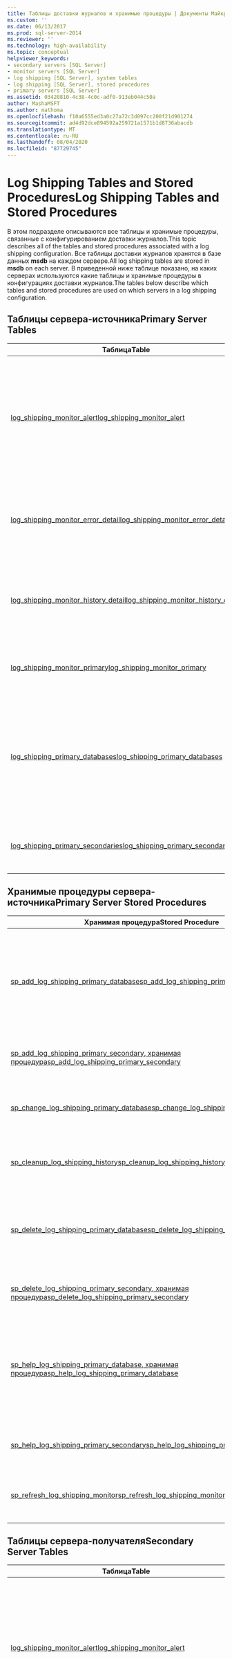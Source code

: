 ```yaml
---
title: Таблицы доставки журналов и хранимые процедуры | Документы Майкрософт
ms.custom: ''
ms.date: 06/13/2017
ms.prod: sql-server-2014
ms.reviewer: ''
ms.technology: high-availability
ms.topic: conceptual
helpviewer_keywords:
- secondary servers [SQL Server]
- monitor servers [SQL Server]
- log shipping [SQL Server], system tables
- log shipping [SQL Server], stored procedures
- primary servers [SQL Server]
ms.assetid: 03420810-4c38-4c0c-adf0-913eb044c50a
author: MashaMSFT
ms.author: mathoma
ms.openlocfilehash: f10a6555ed3a0c27a72c3d097cc200f21d901274
ms.sourcegitcommit: ad4d92dce894592a259721a1571b1d8736abacdb
ms.translationtype: MT
ms.contentlocale: ru-RU
ms.lasthandoff: 08/04/2020
ms.locfileid: "87729745"
---
```

# <a name="log-shipping-tables-and-stored-procedures"></a><span data-ttu-id="71c33-102">Log Shipping Tables and Stored Procedures</span><span class="sxs-lookup"><span data-stu-id="71c33-102">Log Shipping Tables and Stored Procedures</span></span>
  <span data-ttu-id="71c33-103">В этом подразделе описываются все таблицы и хранимые процедуры, связанные с конфигурированием доставки журналов.</span><span class="sxs-lookup"><span data-stu-id="71c33-103">This topic describes all of the tables and stored procedures associated with a log shipping configuration.</span></span> <span data-ttu-id="71c33-104">Все таблицы доставки журналов хранятся в базе данных **msdb** на каждом сервере.</span><span class="sxs-lookup"><span data-stu-id="71c33-104">All log shipping tables are stored in **msdb** on each server.</span></span> <span data-ttu-id="71c33-105">В приведенной ниже таблице показано, на каких серверах используются какие таблицы и хранимые процедуры в конфигурациях доставки журналов.</span><span class="sxs-lookup"><span data-stu-id="71c33-105">The tables below describe which tables and stored procedures are used on which servers in a log shipping configuration.</span></span>  
  
## <a name="primary-server-tables"></a><span data-ttu-id="71c33-106">Таблицы сервера-источника</span><span class="sxs-lookup"><span data-stu-id="71c33-106">Primary Server Tables</span></span>  
  
|<span data-ttu-id="71c33-107">Таблица</span><span class="sxs-lookup"><span data-stu-id="71c33-107">Table</span></span>|<span data-ttu-id="71c33-108">Описание</span><span class="sxs-lookup"><span data-stu-id="71c33-108">Description</span></span>|  
|-----------|-----------------|  
|[<span data-ttu-id="71c33-109">log_shipping_monitor_alert</span><span class="sxs-lookup"><span data-stu-id="71c33-109">log_shipping_monitor_alert</span></span>](/sql/relational-databases/system-tables/log-shipping-monitor-alert-transact-sql)|<span data-ttu-id="71c33-110">Содержит идентификатор задания предупреждения.</span><span class="sxs-lookup"><span data-stu-id="71c33-110">Stores alert job ID.</span></span> <span data-ttu-id="71c33-111">Данная таблица используется на сервере-источнике только в том случае, если удаленный сервер мониторинга не настроен.</span><span class="sxs-lookup"><span data-stu-id="71c33-111">This table is only used on the primary server if a remote monitor server has not been configured.</span></span>|  
|[<span data-ttu-id="71c33-112">log_shipping_monitor_error_detail</span><span class="sxs-lookup"><span data-stu-id="71c33-112">log_shipping_monitor_error_detail</span></span>](/sql/relational-databases/system-tables/log-shipping-monitor-error-detail-transact-sql)|<span data-ttu-id="71c33-113">Сохраняет описание ошибки заданий доставки журналов, связанных с сервером-источником.</span><span class="sxs-lookup"><span data-stu-id="71c33-113">Stores error detail for log shipping jobs associated with this primary server.</span></span>|  
|[<span data-ttu-id="71c33-114">log_shipping_monitor_history_detail</span><span class="sxs-lookup"><span data-stu-id="71c33-114">log_shipping_monitor_history_detail</span></span>](/sql/relational-databases/system-tables/log-shipping-monitor-history-detail-transact-sql)|<span data-ttu-id="71c33-115">Сохраняет подробные данные журнала для заданий доставки журналов, связанных с сервером-источником.</span><span class="sxs-lookup"><span data-stu-id="71c33-115">Stores history detail for log shipping jobs associated with this primary server.</span></span>|  
|[<span data-ttu-id="71c33-116">log_shipping_monitor_primary</span><span class="sxs-lookup"><span data-stu-id="71c33-116">log_shipping_monitor_primary</span></span>](/sql/relational-databases/system-tables/log-shipping-monitor-primary-transact-sql)|<span data-ttu-id="71c33-117">Содержит одну запись монитора для данной базы данных-источника.</span><span class="sxs-lookup"><span data-stu-id="71c33-117">Stores one monitor record for this primary database.</span></span>|  
|[<span data-ttu-id="71c33-118">log_shipping_primary_databases</span><span class="sxs-lookup"><span data-stu-id="71c33-118">log_shipping_primary_databases</span></span>](/sql/relational-databases/system-tables/log-shipping-primary-databases-transact-sql)|<span data-ttu-id="71c33-119">Содержит сведения о конфигурации баз данных-источников на заданном сервере.</span><span class="sxs-lookup"><span data-stu-id="71c33-119">Contains configuration information for primary databases on a given server.</span></span> <span data-ttu-id="71c33-120">Хранит по одной строке на каждую базу данных-источник.</span><span class="sxs-lookup"><span data-stu-id="71c33-120">Stores one row per primary database.</span></span>|  
|[<span data-ttu-id="71c33-121">log_shipping_primary_secondaries</span><span class="sxs-lookup"><span data-stu-id="71c33-121">log_shipping_primary_secondaries</span></span>](/sql/relational-databases/system-tables/log-shipping-primary-secondaries-transact-sql)|<span data-ttu-id="71c33-122">Сопоставляет базы данных-источники с базами данных-получателями.</span><span class="sxs-lookup"><span data-stu-id="71c33-122">Maps primary databases to secondary databases.</span></span>|  
  
## <a name="primary-server-stored-procedures"></a><span data-ttu-id="71c33-123">Хранимые процедуры сервера-источника</span><span class="sxs-lookup"><span data-stu-id="71c33-123">Primary Server Stored Procedures</span></span>  
  
|<span data-ttu-id="71c33-124">Хранимая процедура</span><span class="sxs-lookup"><span data-stu-id="71c33-124">Stored Procedure</span></span>|<span data-ttu-id="71c33-125">Описание</span><span class="sxs-lookup"><span data-stu-id="71c33-125">Description</span></span>|  
|----------------------|-----------------|  
|[<span data-ttu-id="71c33-126">sp_add_log_shipping_primary_database</span><span class="sxs-lookup"><span data-stu-id="71c33-126">sp_add_log_shipping_primary_database</span></span>](/sql/relational-databases/system-stored-procedures/sp-add-log-shipping-primary-database-transact-sql)|<span data-ttu-id="71c33-127">Настраивает базу данных-источник для конфигурации доставки журналов, включая задания резервного копирования, запись локального монитора и запись удаленного монитора.</span><span class="sxs-lookup"><span data-stu-id="71c33-127">Sets up the primary database for a log shipping configuration, including the backup job, local monitor record, and remote monitor record.</span></span>|  
|[<span data-ttu-id="71c33-128">sp_add_log_shipping_primary_secondary, хранимая процедура</span><span class="sxs-lookup"><span data-stu-id="71c33-128">sp_add_log_shipping_primary_secondary</span></span>](/sql/relational-databases/system-stored-procedures/sp-add-log-shipping-primary-secondary-transact-sql)|<span data-ttu-id="71c33-129">Добавляет имя базы данных-получателя к существующей базе данных-источнику.</span><span class="sxs-lookup"><span data-stu-id="71c33-129">Adds a secondary database name to an existing primary database.</span></span>|  
|[<span data-ttu-id="71c33-130">sp_change_log_shipping_primary_database</span><span class="sxs-lookup"><span data-stu-id="71c33-130">sp_change_log_shipping_primary_database</span></span>](/sql/relational-databases/system-stored-procedures/sp-change-log-shipping-primary-database-transact-sql)|<span data-ttu-id="71c33-131">Изменяет настройки базы данных-источника, включая локальные и удаленные записи монитора.</span><span class="sxs-lookup"><span data-stu-id="71c33-131">Changes primary database settings including local and remote monitor record.</span></span>|  
|[<span data-ttu-id="71c33-132">sp_cleanup_log_shipping_history</span><span class="sxs-lookup"><span data-stu-id="71c33-132">sp_cleanup_log_shipping_history</span></span>](/sql/relational-databases/system-stored-procedures/sp-cleanup-log-shipping-history-transact-sql)|<span data-ttu-id="71c33-133">Производит очистку журнала локально и на сервере мониторинга с учетом срока хранения.</span><span class="sxs-lookup"><span data-stu-id="71c33-133">Cleans up history locally and on the monitor based on retention period.</span></span>|  
|[<span data-ttu-id="71c33-134">sp_delete_log_shipping_primary_database</span><span class="sxs-lookup"><span data-stu-id="71c33-134">sp_delete_log_shipping_primary_database</span></span>](/sql/relational-databases/system-stored-procedures/sp-delete-log-shipping-primary-database-transact-sql)|<span data-ttu-id="71c33-135">Удаляет доставку журналов базы данных-источника, включая как задачи резервного копирования, так и местную, и удаленную подробную информацию журнала.</span><span class="sxs-lookup"><span data-stu-id="71c33-135">Removes log shipping of primary database including backup job as well as local and remote history.</span></span>|  
|[<span data-ttu-id="71c33-136">sp_delete_log_shipping_primary_secondary, хранимая процедура</span><span class="sxs-lookup"><span data-stu-id="71c33-136">sp_delete_log_shipping_primary_secondary</span></span>](/sql/relational-databases/system-stored-procedures/sp-delete-log-shipping-primary-secondary-transact-sql)|<span data-ttu-id="71c33-137">Удаляет имя базы данных-получателя из базы данных-источника.</span><span class="sxs-lookup"><span data-stu-id="71c33-137">Removes a secondary database name from a primary database.</span></span>|  
|[<span data-ttu-id="71c33-138">sp_help_log_shipping_primary_database, хранимая процедура</span><span class="sxs-lookup"><span data-stu-id="71c33-138">sp_help_log_shipping_primary_database</span></span>](/sql/relational-databases/system-stored-procedures/sp-help-log-shipping-primary-database-transact-sql)|<span data-ttu-id="71c33-139">Получает настройки базы данных-источника и отображает значения из таблиц **log_shipping_primary_databases** и **log_shipping_monitor_primary** .</span><span class="sxs-lookup"><span data-stu-id="71c33-139">Retrieves primary database settings and displays the values from the **log_shipping_primary_databases** and **log_shipping_monitor_primary** tables.</span></span>|  
|[<span data-ttu-id="71c33-140">sp_help_log_shipping_primary_secondary</span><span class="sxs-lookup"><span data-stu-id="71c33-140">sp_help_log_shipping_primary_secondary</span></span>](/sql/relational-databases/system-stored-procedures/sp-help-log-shipping-primary-secondary-transact-sql)|<span data-ttu-id="71c33-141">Получает имена баз данных-получателей для базы данных-источника.</span><span class="sxs-lookup"><span data-stu-id="71c33-141">Retrieves secondary database names for a primary database.</span></span>|  
|[<span data-ttu-id="71c33-142">sp_refresh_log_shipping_monitor</span><span class="sxs-lookup"><span data-stu-id="71c33-142">sp_refresh_log_shipping_monitor</span></span>](/sql/relational-databases/system-stored-procedures/sp-refresh-log-shipping-monitor-transact-sql)|<span data-ttu-id="71c33-143">Обновляет монитор данными для определенного агента доставки журналов.</span><span class="sxs-lookup"><span data-stu-id="71c33-143">Refreshes the monitor with the latest information for the specified log shipping agent.</span></span>|  
  
## <a name="secondary-server-tables"></a><span data-ttu-id="71c33-144">Таблицы сервера-получателя</span><span class="sxs-lookup"><span data-stu-id="71c33-144">Secondary Server Tables</span></span>  
  
|<span data-ttu-id="71c33-145">Таблица</span><span class="sxs-lookup"><span data-stu-id="71c33-145">Table</span></span>|<span data-ttu-id="71c33-146">Описание</span><span class="sxs-lookup"><span data-stu-id="71c33-146">Description</span></span>|  
|-----------|-----------------|  
|[<span data-ttu-id="71c33-147">log_shipping_monitor_alert</span><span class="sxs-lookup"><span data-stu-id="71c33-147">log_shipping_monitor_alert</span></span>](/sql/relational-databases/system-tables/log-shipping-monitor-alert-transact-sql)|<span data-ttu-id="71c33-148">Содержит идентификатор задания предупреждения.</span><span class="sxs-lookup"><span data-stu-id="71c33-148">Stores alert job ID.</span></span> <span data-ttu-id="71c33-149">Данная таблица используется на сервере-получателе только в том случае, если удаленный сервер мониторинга не настроен.</span><span class="sxs-lookup"><span data-stu-id="71c33-149">This table is only used on the secondary server if a remote monitor server has not been configured.</span></span>|  
|[<span data-ttu-id="71c33-150">log_shipping_monitor_error_detail</span><span class="sxs-lookup"><span data-stu-id="71c33-150">log_shipping_monitor_error_detail</span></span>](/sql/relational-databases/system-tables/log-shipping-monitor-error-detail-transact-sql)|<span data-ttu-id="71c33-151">Сохраняет описание ошибки задач доставки журналов, связанных с сервером-получателем.</span><span class="sxs-lookup"><span data-stu-id="71c33-151">Stores error detail for log shipping jobs associated with this secondary server.</span></span>|  
|[<span data-ttu-id="71c33-152">log_shipping_monitor_history_detail</span><span class="sxs-lookup"><span data-stu-id="71c33-152">log_shipping_monitor_history_detail</span></span>](/sql/relational-databases/system-tables/log-shipping-monitor-history-detail-transact-sql)|<span data-ttu-id="71c33-153">Сохраняет подробные данные журналов для заданий доставки журналов, связанных с сервером-получателем.</span><span class="sxs-lookup"><span data-stu-id="71c33-153">Stores history detail for log shipping jobs associated with this secondary server.</span></span>|  
|[<span data-ttu-id="71c33-154">log_shipping_monitor_secondary</span><span class="sxs-lookup"><span data-stu-id="71c33-154">log_shipping_monitor_secondary</span></span>](/sql/relational-databases/system-tables/log-shipping-monitor-secondary-transact-sql)|<span data-ttu-id="71c33-155">Содержит одну запись монитора для каждой базы данных-получателя, связанной с данным сервером-получателем.</span><span class="sxs-lookup"><span data-stu-id="71c33-155">Stores one monitor record per secondary database associated with this secondary server.</span></span>|  
|[<span data-ttu-id="71c33-156">log_shipping_secondary</span><span class="sxs-lookup"><span data-stu-id="71c33-156">log_shipping_secondary</span></span>](/sql/relational-databases/system-tables/log-shipping-secondary-transact-sql)|<span data-ttu-id="71c33-157">Содержит сведения о конфигурации баз данных-получателей на заданном сервере.</span><span class="sxs-lookup"><span data-stu-id="71c33-157">Contains configuration information for the secondary databases on a given server.</span></span> <span data-ttu-id="71c33-158">Хранит по одной строке на каждый идентификатор базы данных-получателя.</span><span class="sxs-lookup"><span data-stu-id="71c33-158">Stores one row per secondary ID.</span></span>|  
|[<span data-ttu-id="71c33-159">log_shipping_secondary_databases</span><span class="sxs-lookup"><span data-stu-id="71c33-159">log_shipping_secondary_databases</span></span>](/sql/relational-databases/system-tables/log-shipping-secondary-databases-transact-sql)|<span data-ttu-id="71c33-160">Сохраняет сведения о конфигурации для заданной базы данных-получателя.</span><span class="sxs-lookup"><span data-stu-id="71c33-160">Stores configuration information for a given secondary database.</span></span> <span data-ttu-id="71c33-161">Хранит по одной строке на каждую базу данных-получатель.</span><span class="sxs-lookup"><span data-stu-id="71c33-161">Stores one row per secondary database.</span></span>|  
  
> [!NOTE]  
>  <span data-ttu-id="71c33-162">Базы данных-получатели на одном и том же сервере-получателе для заданной базы данных-источника выкладывают настройки для общего пользования в таблицу **log_shipping_secondary** .</span><span class="sxs-lookup"><span data-stu-id="71c33-162">Secondary databases on the same secondary server for a given primary database share the settings in the **log_shipping_secondary** table.</span></span> <span data-ttu-id="71c33-163">Если общие настройки изменяются одной базой данных-получателем, то эти изменения относятся сразу ко всем этим базам данных.</span><span class="sxs-lookup"><span data-stu-id="71c33-163">If a shared setting is altered for one secondary database, the setting is altered for all of them.</span></span>  
  
## <a name="secondary-server-stored-procedures"></a><span data-ttu-id="71c33-164">Хранимые процедуры сервера-получателя</span><span class="sxs-lookup"><span data-stu-id="71c33-164">Secondary Server Stored Procedures</span></span>  
  
|<span data-ttu-id="71c33-165">Хранимая процедура</span><span class="sxs-lookup"><span data-stu-id="71c33-165">Stored Procedure</span></span>|<span data-ttu-id="71c33-166">Описание</span><span class="sxs-lookup"><span data-stu-id="71c33-166">Description</span></span>|  
|----------------------|-----------------|  
|[<span data-ttu-id="71c33-167">sp_add_log_shipping_secondary_database</span><span class="sxs-lookup"><span data-stu-id="71c33-167">sp_add_log_shipping_secondary_database</span></span>](/sql/relational-databases/system-stored-procedures/sp-add-log-shipping-secondary-database-transact-sql)|<span data-ttu-id="71c33-168">Устанавливает базу данных-получателя для доставки журналов.</span><span class="sxs-lookup"><span data-stu-id="71c33-168">Sets up a secondary database for log shipping.</span></span>|  
|[<span data-ttu-id="71c33-169">sp_add_log_shipping_secondary_primary, хранимая процедура</span><span class="sxs-lookup"><span data-stu-id="71c33-169">sp_add_log_shipping_secondary_primary</span></span>](/sql/relational-databases/system-stored-procedures/sp-add-log-shipping-secondary-primary-transact-sql)|<span data-ttu-id="71c33-170">Настраивает первичные данные, добавляет ссылки на локальные и удаленные мониторы, а также создает задания копирования и восстановления на сервере-получателе для указанной базы данных-источника.</span><span class="sxs-lookup"><span data-stu-id="71c33-170">Sets up the primary information, adds local and remote monitor links, and creates copy and restore jobs on the secondary server for the specified primary database.</span></span>|  
|[<span data-ttu-id="71c33-171">sp_change_log_shipping_secondary_database</span><span class="sxs-lookup"><span data-stu-id="71c33-171">sp_change_log_shipping_secondary_database</span></span>](/sql/relational-databases/system-stored-procedures/sp-change-log-shipping-secondary-database-transact-sql)|<span data-ttu-id="71c33-172">Изменяет настройки базы данных-получателя, включая местные и удаленные записи монитора.</span><span class="sxs-lookup"><span data-stu-id="71c33-172">Changes secondary database settings including local and remote monitor records.</span></span>|  
|[<span data-ttu-id="71c33-173">sp_change_log_shipping_secondary_primary</span><span class="sxs-lookup"><span data-stu-id="71c33-173">sp_change_log_shipping_secondary_primary</span></span>](/sql/relational-databases/system-stored-procedures/sp-change-log-shipping-secondary-primary-transact-sql)|<span data-ttu-id="71c33-174">Изменяет настройки базы данных-получателя, такие как исходный и целевой каталоги и срок хранения файла.</span><span class="sxs-lookup"><span data-stu-id="71c33-174">Changes secondary database settings such as source and destination directory, and file retention period.</span></span>|  
|[<span data-ttu-id="71c33-175">sp_cleanup_log_shipping_history</span><span class="sxs-lookup"><span data-stu-id="71c33-175">sp_cleanup_log_shipping_history</span></span>](/sql/relational-databases/system-stored-procedures/sp-cleanup-log-shipping-history-transact-sql)|<span data-ttu-id="71c33-176">Производит очистку журнала локально и на сервере мониторинга с учетом срока хранения.</span><span class="sxs-lookup"><span data-stu-id="71c33-176">Cleans up history locally and on the monitor based on retention period.</span></span>|  
|[<span data-ttu-id="71c33-177">sp_delete_log_shipping_secondary_database</span><span class="sxs-lookup"><span data-stu-id="71c33-177">sp_delete_log_shipping_secondary_database</span></span>](/sql/relational-databases/system-stored-procedures/sp-delete-log-shipping-secondary-database-transact-sql)|<span data-ttu-id="71c33-178">Удаляет базу данных-получателя, а также локальный и удаленный журналы.</span><span class="sxs-lookup"><span data-stu-id="71c33-178">Removes a secondary database and the local history and remote history.</span></span>|  
|[<span data-ttu-id="71c33-179">sp_delete_log_shipping_secondary_primary</span><span class="sxs-lookup"><span data-stu-id="71c33-179">sp_delete_log_shipping_secondary_primary</span></span>](/sql/relational-databases/system-stored-procedures/sp-delete-log-shipping-secondary-primary-transact-sql)|<span data-ttu-id="71c33-180">Удаляет сведения об определенном сервере-источнике из сервера-получателя.</span><span class="sxs-lookup"><span data-stu-id="71c33-180">Removes the information about the specified primary server from the secondary server.</span></span>|  
|[<span data-ttu-id="71c33-181">sp_help_log_shipping_secondary_database, хранимая процедура</span><span class="sxs-lookup"><span data-stu-id="71c33-181">sp_help_log_shipping_secondary_database</span></span>](/sql/relational-databases/system-stored-procedures/sp-help-log-shipping-secondary-database-transact-sql)|<span data-ttu-id="71c33-182">Получает настройки базы данных-получателя из таблиц **log_shipping_secondary**, **log_shipping_secondary_databases**и **log_shipping_monitor_secondary** .</span><span class="sxs-lookup"><span data-stu-id="71c33-182">Retrieves secondary database settings from the **log_shipping_secondary**, **log_shipping_secondary_databases**, and **log_shipping_monitor_secondary** tables.</span></span>|  
|[<span data-ttu-id="71c33-183">sp_help_log_shipping_secondary_primary, хранимая процедура</span><span class="sxs-lookup"><span data-stu-id="71c33-183">sp_help_log_shipping_secondary_primary</span></span>](/sql/relational-databases/system-stored-procedures/sp-help-log-shipping-secondary-primary-transact-sql)|<span data-ttu-id="71c33-184">Эта хранимая процедура получает настройки для данной базы данных-источника с сервера-получателя.</span><span class="sxs-lookup"><span data-stu-id="71c33-184">This stored procedure retrieves the settings for a given primary database on the secondary server.</span></span>|  
|[<span data-ttu-id="71c33-185">sp_refresh_log_shipping_monitor</span><span class="sxs-lookup"><span data-stu-id="71c33-185">sp_refresh_log_shipping_monitor</span></span>](/sql/relational-databases/system-stored-procedures/sp-refresh-log-shipping-monitor-transact-sql)|<span data-ttu-id="71c33-186">Обновляет монитор данными для определенного агента доставки журналов.</span><span class="sxs-lookup"><span data-stu-id="71c33-186">Refreshes the monitor with the latest information for the specified log shipping agent.</span></span>|  
  
## <a name="monitor-server-tables"></a><span data-ttu-id="71c33-187">Таблицы сервера мониторинга</span><span class="sxs-lookup"><span data-stu-id="71c33-187">Monitor Server Tables</span></span>  
  
|<span data-ttu-id="71c33-188">Таблица</span><span class="sxs-lookup"><span data-stu-id="71c33-188">Table</span></span>|<span data-ttu-id="71c33-189">Описание</span><span class="sxs-lookup"><span data-stu-id="71c33-189">Description</span></span>|  
|-----------|-----------------|  
|[<span data-ttu-id="71c33-190">log_shipping_monitor_alert</span><span class="sxs-lookup"><span data-stu-id="71c33-190">log_shipping_monitor_alert</span></span>](/sql/relational-databases/system-tables/log-shipping-monitor-alert-transact-sql)|<span data-ttu-id="71c33-191">Содержит идентификатор задания предупреждения.</span><span class="sxs-lookup"><span data-stu-id="71c33-191">Stores alert job ID.</span></span>|  
|[<span data-ttu-id="71c33-192">log_shipping_monitor_error_detail</span><span class="sxs-lookup"><span data-stu-id="71c33-192">log_shipping_monitor_error_detail</span></span>](/sql/relational-databases/system-tables/log-shipping-monitor-error-detail-transact-sql)|<span data-ttu-id="71c33-193">Сохраняет подробное описание ошибок для заданий доставки журналов.</span><span class="sxs-lookup"><span data-stu-id="71c33-193">Stores error detail for log shipping jobs.</span></span>|  
|[<span data-ttu-id="71c33-194">log_shipping_monitor_history_detail</span><span class="sxs-lookup"><span data-stu-id="71c33-194">log_shipping_monitor_history_detail</span></span>](/sql/relational-databases/system-tables/log-shipping-monitor-history-detail-transact-sql)|<span data-ttu-id="71c33-195">Сохраняет подробные данные журнала для заданий доставки журналов.</span><span class="sxs-lookup"><span data-stu-id="71c33-195">Stores history detail for log shipping jobs.</span></span>|  
|[<span data-ttu-id="71c33-196">log_shipping_monitor_primary</span><span class="sxs-lookup"><span data-stu-id="71c33-196">log_shipping_monitor_primary</span></span>](/sql/relational-databases/system-tables/log-shipping-monitor-primary-transact-sql)|<span data-ttu-id="71c33-197">Содержит одну запись монитора для каждой базы данных-источника, связанной с данным сервером мониторинга.</span><span class="sxs-lookup"><span data-stu-id="71c33-197">Stores one monitor record per primary database associated with this monitor server.</span></span>|  
|[<span data-ttu-id="71c33-198">log_shipping_monitor_secondary</span><span class="sxs-lookup"><span data-stu-id="71c33-198">log_shipping_monitor_secondary</span></span>](/sql/relational-databases/system-tables/log-shipping-monitor-secondary-transact-sql)|<span data-ttu-id="71c33-199">Содержит одну запись монитора для каждой базы данных-получателя, связанной с данным сервером мониторинга.</span><span class="sxs-lookup"><span data-stu-id="71c33-199">Stores one monitor record per secondary database associated with this monitor server.</span></span>|  
  
## <a name="monitor-server-stored-procedures"></a><span data-ttu-id="71c33-200">Хранимые процедуры сервера мониторинга</span><span class="sxs-lookup"><span data-stu-id="71c33-200">Monitor Server Stored Procedures</span></span>  
  
|<span data-ttu-id="71c33-201">Хранимая процедура</span><span class="sxs-lookup"><span data-stu-id="71c33-201">Stored Procedure</span></span>|<span data-ttu-id="71c33-202">Описание</span><span class="sxs-lookup"><span data-stu-id="71c33-202">Description</span></span>|  
|----------------------|-----------------|  
|[<span data-ttu-id="71c33-203">sp_add_log_shipping_alert_job</span><span class="sxs-lookup"><span data-stu-id="71c33-203">sp_add_log_shipping_alert_job</span></span>](/sql/relational-databases/system-stored-procedures/sp-add-log-shipping-alert-job-transact-sql)|<span data-ttu-id="71c33-204">Создает задание предупреждения доставки журналов, если оно еще не создано.</span><span class="sxs-lookup"><span data-stu-id="71c33-204">Creates a log shipping alert job if one has not already been created.</span></span>|  
|[<span data-ttu-id="71c33-205">sp_delete_log_shipping_alert_job</span><span class="sxs-lookup"><span data-stu-id="71c33-205">sp_delete_log_shipping_alert_job</span></span>](/sql/relational-databases/system-stored-procedures/sp-delete-log-shipping-alert-job-transact-sql)|<span data-ttu-id="71c33-206">Удаляет задание предупреждения доставки журналов, если отсутствуют соответствующие базы данных-получатели.</span><span class="sxs-lookup"><span data-stu-id="71c33-206">Removes a log shipping alert job if there are no associated primary databases.</span></span>|  
|[<span data-ttu-id="71c33-207">sp_help_log_shipping_alert_job</span><span class="sxs-lookup"><span data-stu-id="71c33-207">sp_help_log_shipping_alert_job</span></span>](/sql/relational-databases/system-stored-procedures/sp-help-log-shipping-alert-job-transact-sql)|<span data-ttu-id="71c33-208">Возвращает идентификатор задания предупреждения.</span><span class="sxs-lookup"><span data-stu-id="71c33-208">Returns the job ID of the alert job.</span></span>|  
|[<span data-ttu-id="71c33-209">sp_help_log_shipping_monitor_primary</span><span class="sxs-lookup"><span data-stu-id="71c33-209">sp_help_log_shipping_monitor_primary</span></span>](/sql/relational-databases/system-stored-procedures/sp-help-log-shipping-monitor-primary-transact-sql)|<span data-ttu-id="71c33-210">Возвращает записи монитора для указанной базы данных-источника из таблицы **log_shipping_monitor_primary** .</span><span class="sxs-lookup"><span data-stu-id="71c33-210">Returns monitor records for the specified primary database from the **log_shipping_monitor_primary** table.</span></span>|  
|[<span data-ttu-id="71c33-211">sp_help_log_shipping_monitor_secondary</span><span class="sxs-lookup"><span data-stu-id="71c33-211">sp_help_log_shipping_monitor_secondary</span></span>](/sql/relational-databases/system-stored-procedures/sp-help-log-shipping-monitor-secondary-transact-sql)|<span data-ttu-id="71c33-212">Возвращает записи монитора для указанной базы данных-получателя из таблицы **log_shipping_monitor_secondary** .</span><span class="sxs-lookup"><span data-stu-id="71c33-212">Returns monitor records for the specified secondary database from the **log_shipping_monitor_secondary** table.</span></span>|  
  
  
